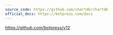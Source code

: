 ```yaml
---
source_code: https://github.com/chartdb/chartdb
official_docs: https://botpress.com/docs
---
```



https://github.com/botpress/v12